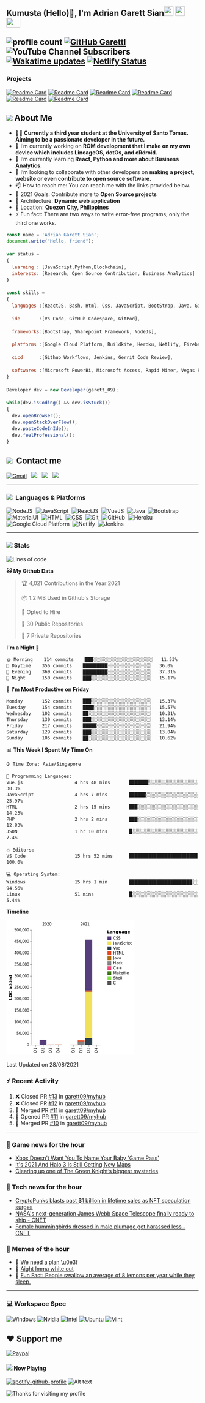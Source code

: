 <h2> Kumusta (Hello)🙏, I'm Adrian Garett Sian<img src="https://cultofthepartyparrot.com/parrots/hd/githubparrot.gif" width="25" height="25"/>
    <img src="https://cultofthepartyparrot.com/flags/hd/iranparrot.gif" width="25" height="25"/>
    <img src="https://cultofthepartyparrot.com/parrots/asyncparrot.gif" width="36" height="25"/>
 

![profile count](https://komarev.com/ghpvc/?username=garett09&color=red) 
[![GitHub Garettl](https://img.shields.io/github/followers/garett09?label=follow&style=social)](https://github.com/garett09) 
![YouTube Channel Subscribers](https://img.shields.io/youtube/channel/subscribers/UChAoCAh1jVTaMz0Sc61X5Xw?style=social) 
[![Wakatime updates](https://github.com/garett09/garett09/actions/workflows/update-commits.yml/badge.svg?branch=main)](https://github.com/garett09/garett09/actions/workflows/update-commits.yml) 
[![Netlify Status](https://api.netlify.com/api/v1/badges/62999bf4-98d2-4882-a325-da266023bf2b/deploy-status)](https://app.netlify.com/sites/cocky-mccarthy-7a67fb/deploys)
&nbsp;
    
### Projects
[![Readme Card](https://github-readme-stats.vercel.app/api/pin/?username=garett09&repo=tapos-na-ba-ang-covid-ph&show_owner=true)](https://github.com/garett09/tapos-na-ba-ang-covid-ph)
[![Readme Card](https://github-readme-stats.vercel.app/api/pin/?username=garett09&repo=project-COVID&show_owner=true)](https://github.com/garett09/project-COVID)
[![Readme Card](https://github-readme-stats.vercel.app/api/pin/?username=garett09&repo=afk-hotel&show_owner=true)](https://github.com/garett09/afk-hotel)
[![Readme Card](https://github-readme-stats.vercel.app/api/pin/?username=garett09&repo=garett09&show_owner=true)](https://github.com/garett09/garett09)
[![Readme Card](https://github-readme-stats.vercel.app/api/pin/?username=garett09&repo=myhub&show_owner=true)](https://github.com/garett09/myhub)
[![Readme Card](https://github-readme-stats.vercel.app/api/pin/?username=garett09&repo=techfolio&show_owner=true)](https://github.com/garett09/techfolio)


    
## <img src="https://media.giphy.com/media/fTsZNbPQxJWtor2LXE/giphy.gif"  width="30">&nbsp;About Me
-   👩‍💻  **Currently a third year student at the University of Santo Tomas. Aiming to be a passionate developer in the future.**
-   🔭  I’m currently working on  **ROM development that I make on my own device which includes LineageOS, dotOs, and cRdroid.**
-   🌱  I’m currently learning **React, Python and more about Business Analytics.**
-   👯  I’m looking to collaborate with other developers on **making a project, website or even contribute to open source software.**
-   📫  How to reach me: You can reach me with the links provided below. 
-   🥅  2021 Goals: Contribute more to **Open Source projects**
-   👷  Architecture: **Dynamic web application**
-   📍   Location: **Quezon City, Philippines** 
-   ⚡  Fun fact: There are two ways to write error-free programs; only the third one works.

```javascript
const name = 'Adrian Garett Sian';
document.write("Hello, friend");

var status = 
{ 
  learning : [JavaScript,Python,Blockchain],
  interests: [Research, Open Source Contribution, Business Analytics]
}

const skills = 
{
  languages :[ReactJS, Bash, Html, Css, JavaScript, BootStrap, Java, Git, Markdown, VueJS, Material Ui],
  
  ide       :[Vs Code, GitHub Codespace, GitPod],
  
  frameworks:[Bootstrap, Sharepoint Framework, NodeJs],
  
  platforms :[Google Cloud Platform, Buildkite, Heroku, Netlify, Firebase, Cloudflare],
  
  cicd      :[Github Workflows, Jenkins, Gerrit Code Review],

  softwares :[Microsoft PowerBi, Microsoft Access, Rapid Miner, Vegas Pro]
}

Developer dev = new Developer(garett_09);

while(dev.isCoding() && dev.isStuck())  
{
  dev.openBrowser();
  dev.openStackOverFlow();
  dev.pasteCodeInIde();
  dev.feelProfessional();
}
```

## <img src="https://media.giphy.com/media/c5vDr1rkcbcrBwG9SX/giphy.gif" width="30">&nbsp; Contact me

<a href="mailto:adriansian@gmail.com"><img alt="Gmail" src="https://img.shields.io/badge/Gmail-D14836?style=for-the-badge&logo=gmail&logoColor=white" /></a> &nbsp;
<a href="https://instagram.com/adriansian"><img src="https://img.shields.io/badge/@adriansian_-E4405F?style=for-the-badge&logo=instagram&logoColor=white"/></a> &nbsp;
<a href="https://t.me/garett_09"><img src="https://img.shields.io/badge/@garett_09_-2CA5E0?style=for-the-badge&logo=telegram&logoColor=white"/></a> &nbsp;
<a href="https://www.linkedin.com/in/adrian-garett-sian-766775159/"><img src="https://img.shields.io/badge/-Adrian%20Garett%20Sian-blue?style=flat-square&logo=Linkedin&logoColor=white&link=https://www.linkedin.com/in/adrian-garett-sian-766775159/"/></a> &nbsp;

---

###  <img src="https://media.giphy.com/media/WUlplcMpOCEmTGBtBW/giphy.gif" width="30"> &nbsp;Languages & Platforms

![NodeJS](https://img.shields.io/badge/Node.js-43853D?style=for-the-badge&logo=node.js&logoColor=white)&nbsp;
![JavaScript](https://img.shields.io/badge/JavaScript-F7DF1E?style=for-the-badge&logo=javascript&logoColor=black)&nbsp;
![ReactJS](https://img.shields.io/badge/React.js-20232A?style=for-the-badge&logo=react&logoColor=61DAFB)&nbsp;
![VueJS](https://img.shields.io/badge/Vue.js-35495E?style=for-the-badge&logo=vuedotjs&logoColor=4FC08D)&nbsp;
![Java](https://img.shields.io/badge/Java-ED8B00?style=for-the-badge&logo=java&logoColor=white)&nbsp;
![Bootstrap](https://img.shields.io/badge/Bootstrap-563D7C?style=for-the-badge&logo=bootstrap&logoColor=white)&nbsp;
![MaterialUI](https://img.shields.io/badge/Material--UI-0081CB?style=for-the-badge&logo=material-ui&logoColor=white)&nbsp;
![HTML](https://img.shields.io/badge/HTML-E34F26?style=for-the-badge&logo=html5&logoColor=white)&nbsp;
![CSS](https://img.shields.io/badge/CSS-1572B6?style=for-the-badge&logo=css&logoColor=white)&nbsp;
![Git](https://img.shields.io/badge/git-%23F05033.svg?style=for-the-badge&logo=git&logoColor=white)&nbsp;
![GitHub](https://img.shields.io/badge/GitHub-100000?style=for-the-badge&logo=github&logoColor=white)&nbsp;
![Heroku](https://img.shields.io/badge/Heroku-430098?style=for-the-badge&logo=heroku&logoColor=white)&nbsp;
![Google Cloud Platform](https://img.shields.io/badge/Google_Cloud-4285F4?style=for-the-badge&logo=google-cloud&logoColor=white)&nbsp;
![Netlify](https://img.shields.io/badge/Netlify-00C7B7?style=for-the-badge&logo=netlify&logoColor=white)&nbsp;
![Jenkins](https://img.shields.io/badge/Jenkins-D24939?style=for-the-badge&logo=Jenkins&logoColor=white)&nbsp;
    	

---

### <img src="https://media.giphy.com/media/l378c04F2fjeZ7vH2/giphy.gif" width="30">&nbsp;Stats


<!--START_SECTION:waka-->
![Lines of code](https://img.shields.io/badge/From%20Hello%20World%20I%27ve%20Written-503088%20lines%20of%20code-blue)

**🐱 My Github Data** 

> 🏆 4,021 Contributions in the Year 2021
 > 
> 📦 1.2 MB Used in Github's Storage 
 > 
> 💼 Opted to Hire
 > 
> 📜 30 Public Repositories 
 > 
> 🔑 7 Private Repositories  
 > 
**I'm a Night 🦉** 

```text
🌞 Morning    114 commits    ███░░░░░░░░░░░░░░░░░░░░░░   11.53% 
🌆 Daytime    356 commits    █████████░░░░░░░░░░░░░░░░   36.0% 
🌃 Evening    369 commits    █████████░░░░░░░░░░░░░░░░   37.31% 
🌙 Night      150 commits    ███░░░░░░░░░░░░░░░░░░░░░░   15.17%

```
📅 **I'm Most Productive on Friday** 

```text
Monday       152 commits    ███░░░░░░░░░░░░░░░░░░░░░░   15.37% 
Tuesday      154 commits    ████░░░░░░░░░░░░░░░░░░░░░   15.57% 
Wednesday    102 commits    ██░░░░░░░░░░░░░░░░░░░░░░░   10.31% 
Thursday     130 commits    ███░░░░░░░░░░░░░░░░░░░░░░   13.14% 
Friday       217 commits    █████░░░░░░░░░░░░░░░░░░░░   21.94% 
Saturday     129 commits    ███░░░░░░░░░░░░░░░░░░░░░░   13.04% 
Sunday       105 commits    ██░░░░░░░░░░░░░░░░░░░░░░░   10.62%

```


📊 **This Week I Spent My Time On** 

```text
⌚︎ Time Zone: Asia/Singapore

💬 Programming Languages: 
Vue.js                   4 hrs 48 mins       ███████░░░░░░░░░░░░░░░░░░   30.3% 
JavaScript               4 hrs 7 mins        ██████░░░░░░░░░░░░░░░░░░░   25.97% 
HTML                     2 hrs 15 mins       ███░░░░░░░░░░░░░░░░░░░░░░   14.23% 
PHP                      2 hrs 2 mins        ███░░░░░░░░░░░░░░░░░░░░░░   12.83% 
JSON                     1 hr 10 mins        █░░░░░░░░░░░░░░░░░░░░░░░░   7.4%

🔥 Editors: 
VS Code                  15 hrs 52 mins      █████████████████████████   100.0%

💻 Operating System: 
Windows                  15 hrs 1 min        ███████████████████████░░   94.56% 
Linux                    51 mins             █░░░░░░░░░░░░░░░░░░░░░░░░   5.44%

```

**Timeline**

![Chart not found](https://raw.githubusercontent.com/garett09/garett09/main/charts/bar_graph.png) 


 Last Updated on 28/08/2021
<!--END_SECTION:waka-->

### :zap: Recent Activity

<!--START_SECTION:activity-->
1. ❌ Closed PR [#13](https://github.com/garett09/myhub/pull/13) in [garett09/myhub](https://github.com/garett09/myhub)
2. ❌ Closed PR [#12](https://github.com/garett09/myhub/pull/12) in [garett09/myhub](https://github.com/garett09/myhub)
3. 🎉 Merged PR [#11](https://github.com/garett09/myhub/pull/11) in [garett09/myhub](https://github.com/garett09/myhub)
4. 💪 Opened PR [#11](https://github.com/garett09/myhub/pull/11) in [garett09/myhub](https://github.com/garett09/myhub)
5. 🎉 Merged PR [#10](https://github.com/garett09/myhub/pull/10) in [garett09/myhub](https://github.com/garett09/myhub)
<!--END_SECTION:activity-->

---

### 📣 Game news for the hour

<!-- GAME:START -->
 - [Xbox Doesn't Want You To Name Your Baby 'Game Pass'](https://kotaku.com/xbox-doesnt-want-you-to-name-your-baby-game-pass-1847578086)
 - [It's 2021 And Halo 3 Is Still Getting New Maps](https://kotaku.com/its-2021-and-halo-3-is-still-getting-new-maps-1847577777)
 - [Clearing up one of The Green Knight’s biggest mysteries](https://www.polygon.com/interviews/22645517/green-knight-interview-colors-meaning-easter-eggs-helen-of-troy)<!-- GAME:END -->

### 📣 Tech news for the hour

<!-- TECH:START -->
 - [CryptoPunks blasts past $1 billion in lifetime sales as NFT speculation surges](http://feedproxy.google.com/~r/Techcrunch/~3/y0DshPys27E/)
 - [NASA's next-generation James Webb Space Telescope finally ready to ship     - CNET](https://www.cnet.com/news/nasas-next-generation-james-webb-space-telescope-finally-ready-to-ship-for-launch/#ftag=CAD590a51e)
 - [Female hummingbirds dressed in male plumage get harassed less     - CNET](https://www.cnet.com/news/female-hummingbirds-dressed-in-male-plumage-suffer-less-harassment-study-finds/#ftag=CAD590a51e)<!-- TECH:END -->

### 📣 Memes of the hour

<!-- MEMES:START -->
 - 🚖 [We need a plan \u0e3f](http://9gag.com/gag/aXo6EVV)
 - 🚯 [Aight Imma white out](http://9gag.com/gag/agBzvyg)
 - 🚯 [Fun Fact: People swallow an average of 8 lemons per year while they sleep.](http://9gag.com/gag/aQoWq52)<!-- MEMES:END -->

--- 



### 💻 Workspace Spec

![Windows](https://img.shields.io/badge/Windows-11-0078D6?style=for-the-badge&logo=windows&logoColor=white)
![Nvidia](https://img.shields.io/badge/NVIDIA-RTX3070-76B900?style=for-the-badge&logo=nvidia&logoColor=white)
![Intel](https://img.shields.io/badge/Intel-Core_i7_10th-0071C5?style=for-the-badge&logo=intel&logoColor=white)
![Ubuntu](https://img.shields.io/badge/Ubuntu-E95420?style=for-the-badge&logo=ubuntu&logoColor=white)
![Mint](https://img.shields.io/badge/Linux_Mint-87CF3E?style=for-the-badge&logo=linux-mint&logoColor=white)


## ❤ Support me
[![Paypal](https://img.shields.io/badge/PayPal-garett_09?style=for-the-badge&logo=paypal&logoColor=white)](https://paypal.me/garett_09)


#### <img src="https://media.giphy.com/media/vybWlRniCXzZC/giphy.gif" width="30">&nbsp;Now Playing 

 [![spotify-github-profile](https://spotify-github-profile.vercel.app/api/view?uid=garett_09&cover_image=true&theme=default)](https://spotify-github-profile.vercel.app/api/view?uid=garett_09&redirect=true)
![Alt text](https://spotify-recently-played-readme.vercel.app/api?user=garett_09&width=510)

<img height="120" alt="Thanks for visiting my profile" width="100%" src="https://github.com/dibyendu415/dibyendu415/blob/master/marquee.svg" />
